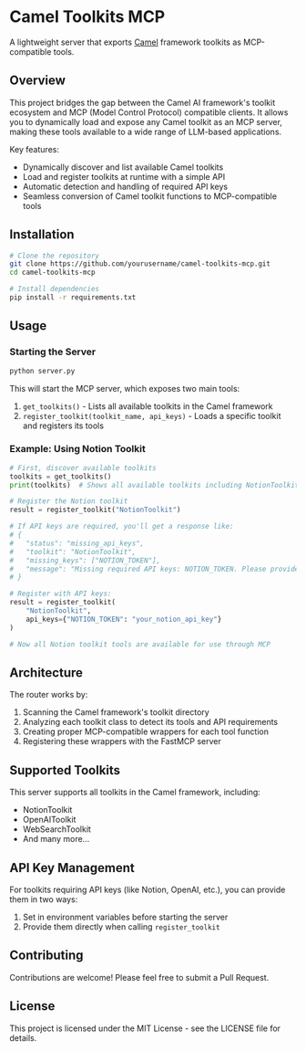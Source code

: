 # Camel Toolkits MCP

A lightweight server that exports [Camel](https://github.com/camel-ai/camel) framework toolkits as MCP-compatible tools.

## Overview

This project bridges the gap between the Camel AI framework's toolkit ecosystem and MCP (Model Control Protocol) compatible clients. It allows you to dynamically load and expose any Camel toolkit as an MCP server, making these tools available to a wide range of LLM-based applications.

Key features:
- Dynamically discover and list available Camel toolkits
- Load and register toolkits at runtime with a simple API
- Automatic detection and handling of required API keys
- Seamless conversion of Camel toolkit functions to MCP-compatible tools

## Installation

```bash
# Clone the repository
git clone https://github.com/yourusername/camel-toolkits-mcp.git
cd camel-toolkits-mcp

# Install dependencies
pip install -r requirements.txt
```

## Usage

### Starting the Server

```bash
python server.py
```

This will start the MCP server, which exposes two main tools:

1. `get_toolkits()` - Lists all available toolkits in the Camel framework
2. `register_toolkit(toolkit_name, api_keys)` - Loads a specific toolkit and registers its tools

### Example: Using Notion Toolkit

```python
# First, discover available toolkits
toolkits = get_toolkits()
print(toolkits)  # Shows all available toolkits including NotionToolkit

# Register the Notion toolkit
result = register_toolkit("NotionToolkit")

# If API keys are required, you'll get a response like:
# {
#   "status": "missing_api_keys",
#   "toolkit": "NotionToolkit",
#   "missing_keys": ["NOTION_TOKEN"],
#   "message": "Missing required API keys: NOTION_TOKEN. Please provide these keys to register the toolkit."
# }

# Register with API keys:
result = register_toolkit(
    "NotionToolkit", 
    api_keys={"NOTION_TOKEN": "your_notion_api_key"}
)

# Now all Notion toolkit tools are available for use through MCP
```

## Architecture

The router works by:
1. Scanning the Camel framework's toolkit directory
2. Analyzing each toolkit class to detect its tools and API requirements
3. Creating proper MCP-compatible wrappers for each tool function
4. Registering these wrappers with the FastMCP server

## Supported Toolkits

This server supports all toolkits in the Camel framework, including:
- NotionToolkit
- OpenAIToolkit
- WebSearchToolkit
- And many more...

## API Key Management

For toolkits requiring API keys (like Notion, OpenAI, etc.), you can provide them in two ways:

1. Set in environment variables before starting the server
2. Provide them directly when calling `register_toolkit`

## Contributing

Contributions are welcome! Please feel free to submit a Pull Request.

## License

This project is licensed under the MIT License - see the LICENSE file for details.
